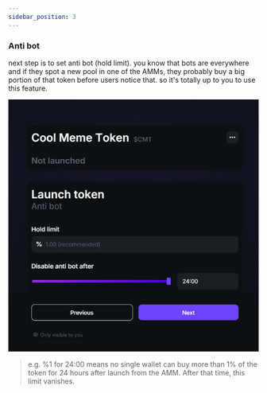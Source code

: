 ```yaml
---
sidebar_position: 3
---
```

### Anti bot
next step is to set anti bot (hold limit). you know that bots are everywhere and if they spot a new pool in one of the AMMs, they probably buy a big portion of that token before users notice that. so it's totally up to you to use this feature.

![choose AMM](./../img/antibot.png)

> e.g. %1 for 24:00 means no single wallet can buy more than 1% of the token for 24 hours after launch from the AMM. After that time, this limit vanishes.
